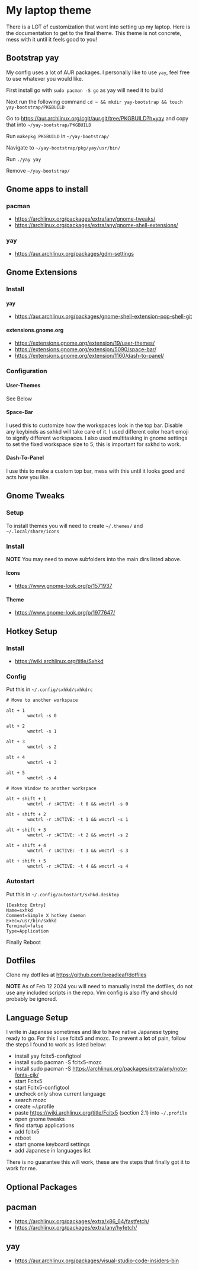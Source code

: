 # My laptop theme

There is a LOT of customization that went into setting up my laptop. Here is the documentation to get to the final theme. This theme is not concrete, mess with it until it feels good to you!

## Bootstrap yay

My config uses a lot of AUR packages. I personally like to use `yay`, feel free to use whatever you would like.

First install go with `sudo pacman -S go` as yay will need it to build

Next run the following command `cd ~ && mkdir yay-bootstrap && touch yay-bootstrap/PKGBUILD`

Go to https://aur.archlinux.org/cgit/aur.git/tree/PKGBUILD?h=yay and copy that into `~/yay-bootstrap/PKGBUILD`

Run `makepkg PKGBUILD` in `~/yay-bootstrap/`

Navigate to `~/yay-bootstrap/pkg/yay/usr/bin/`

Run `./yay yay`

Remove `~/yay-bootstrap/`

## Gnome apps to install

### pacman

- https://archlinux.org/packages/extra/any/gnome-tweaks/
- https://archlinux.org/packages/extra/any/gnome-shell-extensions/

### yay

- https://aur.archlinux.org/packages/gdm-settings

## Gnome Extensions

### Install

#### yay

- https://aur.archlinux.org/packages/gnome-shell-extension-pop-shell-git

#### extensions.gnome.org

- https://extensions.gnome.org/extension/19/user-themes/
- https://extensions.gnome.org/extension/5090/space-bar/
- https://extensions.gnome.org/extension/1160/dash-to-panel/

### Configuration

#### User-Themes

See Below

#### Space-Bar

I used this to customize how the workspaces look in the top bar. Disable any keybinds as sxhkd will take care of it. I used different color heart emoji to signify different workspaces. I also used multitasking in gnome settings to set the fixed workspace size to 5; this is important for sxkhd to work.

#### Dash-To-Panel

I use this to make a custom top bar, mess with this until it looks good and acts how you like.

## Gnome Tweaks

### Setup

To install themes you will need to create `~/.themes/` and `~/.local/share/icons`

### Install

**NOTE** You may need to move subfolders into the main dirs listed above.

#### Icons

- https://www.gnome-look.org/p/1571937

#### Theme

- https://www.gnome-look.org/p/1977647/

## Hotkey Setup

### Install

- https://wiki.archlinux.org/title/Sxhkd

### Config

Put this in `~/.config/sxhkd/sxhkdrc`

```
# Move to another workspace

alt + 1
        wmctrl -s 0

alt + 2
        wmctrl -s 1

alt + 3
        wmctrl -s 2

alt + 4
        wmctrl -s 3

alt + 5
        wmctrl -s 4

# Move Window to another workspace

alt + shift + 1
        wmctrl -r :ACTIVE: -t 0 && wmctrl -s 0

alt + shift + 2
        wmctrl -r :ACTIVE: -t 1 && wmctrl -s 1

alt + shift + 3
        wmctrl -r :ACTIVE: -t 2 && wmctrl -s 2

alt + shift + 4
        wmctrl -r :ACTIVE: -t 3 && wmctrl -s 3

alt + shift + 5
        wmctrl -r :ACTIVE: -t 4 && wmctrl -s 4
```

### Autostart

Put this in `~/.config/autostart/sxhkd.desktop`

```
[Desktop Entry]
Name=sxhkd
Comment=Simple X hotkey daemon
Exec=/usr/bin/sxhkd
Terminal=false
Type=Application
```

Finally Reboot

## Dotfiles

Clone my dotfiles at https://github.com/breadleaf/dotfiles

**NOTE** As of Feb 12 2024 you will need to manually install the dotfiles, do not use any included scripts in the repo. Vim config is also iffy and should probably be ignored.

## Language Setup

I write in Japanese sometimes and like to have native Japanese typing ready to go. For this I use fcitx5 and mozc. To prevent a **lot** of pain, follow the steps I found to work as listed below:

- install yay fcitx5-configtool
- install sudo pacman -S fcitx5-mozc
- install sudo pacman -S https://archlinux.org/packages/extra/any/noto-fonts-cjk/
- start Fcitx5
- start Fcitx5-configtool
- uncheck only show current language
- search mozc
- create ~/.profile
- paste https://wiki.archlinux.org/title/Fcitx5 (section 2.1) into `~/.profile`
- open gnome tweaks
- find startup applications
- add fcitx5
- reboot
- start gnome keyboard settings
- add Japanese in languages list

There is no guarantee this will work, these are the steps that finally got it to work for me.

## Optional Packages

## pacman

- https://archlinux.org/packages/extra/x86_64/fastfetch/
- https://archlinux.org/packages/extra/any/hyfetch/

## yay

- https://aur.archlinux.org/packages/visual-studio-code-insiders-bin
